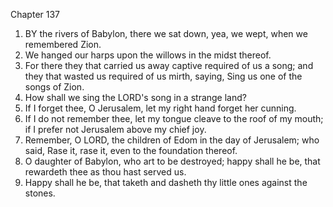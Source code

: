 

Chapter 137

1. BY the rivers of Babylon, there we sat down, yea, we wept, when we remembered Zion.
2. We hanged our harps upon the willows in the midst thereof.
3. For there they that carried us away captive required of us a song; and they that wasted us required of us mirth, saying, Sing us one of the songs of Zion.
4. How shall we sing the LORD's song in a strange land?
5. If I forget thee, O Jerusalem, let my right hand forget her cunning.
6. If I do not remember thee, let my tongue cleave to the roof of my mouth; if I prefer not Jerusalem above my chief joy.
7. Remember, O LORD, the children of Edom in the day of Jerusalem; who said, Rase it, rase it, even to the foundation thereof.
8. O daughter of Babylon, who art to be destroyed; happy shall he be, that rewardeth thee as thou hast served us.
9. Happy shall he be, that taketh and dasheth thy little ones against the stones.
